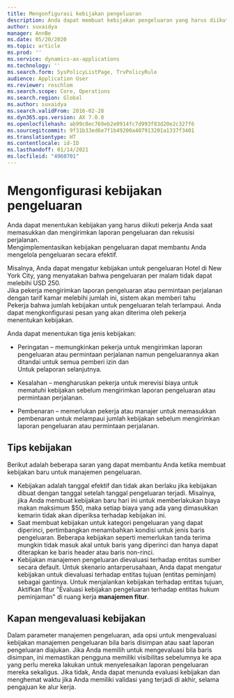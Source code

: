 ```yaml
---
title: Mengonfigurasi kebijakan pengeluaran
description: Anda dapat membuat kebijakan pengeluaran yang harus diikuti pekerja Anda saat memasukkan dan mengirimkan laporan pengeluaran dan rekusisi perjalanan di Microsoft Dynamics 365 Finance.
author: suvaidya
manager: AnnBe
ms.date: 05/20/2020
ms.topic: article
ms.prod: ''
ms.service: dynamics-ax-applications
ms.technology: ''
ms.search.form: SysPolicyListPage, TrvPolicyRule
audience: Application User
ms.reviewer: roschlom
ms.search.scope: Core, Operations
ms.search.region: Global
ms.author: suvaidya
ms.search.validFrom: 2016-02-28
ms.dyn365.ops.version: AX 7.0.0
ms.openlocfilehash: ab99c0ec769eb2e0914fc7d993f83d20e2c327f6
ms.sourcegitcommit: 9f31b33ed6e7f1b49200a407913201a1337f3401
ms.translationtype: HT
ms.contentlocale: id-ID
ms.lasthandoff: 01/14/2021
ms.locfileid: "4960701"
---
```

# <a name="set-up-expense-policies"></a>Mengonfigurasi kebijakan pengeluaran

Anda dapat menentukan kebijakan yang harus diikuti pekerja Anda saat memasukkan dan mengirimkan laporan pengeluaran dan rekusisi perjalanan.         
Mengimplementasikan kebijakan pengeluaran dapat membantu Anda mengelola pengeluaran secara efektif.         

Misalnya, Anda dapat mengatur kebijakan untuk pengeluaran Hotel di New York City, yang menyatakan bahwa pengeluaran per malam tidak dapat melebihi USD 250.       
Jika pekerja mengirimkan laporan pengeluaran atau permintaan perjalanan dengan tarif kamar melebihi jumlah ini, sistem akan memberi tahu        
Pekerja bahwa jumlah kebijakan untuk pengeluaran telah terlampaui. Anda dapat mengkonfigurasi pesan yang akan diterima oleh pekerja        
menentukan kebijakan.      
        
Anda dapat menentukan tiga jenis kebijakan:         
        
- Peringatan – memungkinkan pekerja untuk mengirimkan laporan pengeluaran atau permintaan perjalanan namun pengeluarannya akan ditandai untuk semua pemberi izin dan        
  Untuk pelaporan selanjutnya.        

- Kesalahan – mengharuskan pekerja untuk merevisi biaya untuk mematuhi kebijakan sebelum mengirimkan laporan pengeluaran atau permintaan perjalanan.       
 
 - Pembenaran – memerlukan pekerja atau manajer untuk memasukkan pembenaran untuk melampaui jumlah kebijakan sebelum mengirimkan laporan pengeluaran atau permintaan perjalanan.        

## <a name="policy-tips"></a>Tips kebijakan
Berikut adalah beberapa saran yang dapat membantu Anda ketika membuat kebijakan baru untuk manajemen pengeluaran. 
* Kebijakan adalah tanggal efektif dan tidak akan berlaku jika kebijakan dibuat dengan tanggal setelah tanggal pengeluaran terjadi. Misalnya, jika Anda membuat kebijakan baru hari ini untuk memberlakukan biaya makan maksimum $50, maka setiap biaya yang ada yang dimasukkan kemarin tidak akan diperiksa terhadap kebijakan ini.
* Saat membuat kebijakan untuk kategori pengeluaran yang dapat diperinci, pertimbangkan menambahkan kondisi untuk jenis baris pengeluaran. Beberapa kebijakan seperti memerlukan tanda terima mungkin tidak masuk akal untuk baris yang diperinci dan hanya dapat diterapkan ke baris header atau baris non-rinci. 
* Kebijakan manajemen pengeluaran dievaluasi terhadap entitas sumber secara default. Untuk skenario antarperusahaan, Anda dapat mengatur kebijakan untuk dievaluasi terhadap entitas tujuan (entitas peminjam) sebagai gantinya. Untuk menjalankan kebijakan terhadap entitas tujuan, Aktifkan fitur "Evaluasi kebijakan pengeluaran terhadap entitas hukum peminjaman" di ruang kerja **manajemen fitur**.

## <a name="when-to-evaluate-policies"></a>Kapan mengevaluasi kebijakan

Dalam parameter manajemen pengeluaran, ada opsi untuk mengevaluasi kebijakan manajemen pengeluaran bila baris disimpan atau saat laporan pengeluaran diajukan. Jika Anda memilih untuk mengevaluasi bila baris disimpan, ini memastikan pengguna memiliki visibilitas sebelumnya ke apa yang perlu mereka lakukan untuk menyelesaikan laporan pengeluaran mereka sekaligus. Jika tidak, Anda dapat menunda evaluasi kebijakan dan menghemat waktu jika Anda memiliki validasi yang terjadi di akhir, selama pengajuan ke alur kerja.
